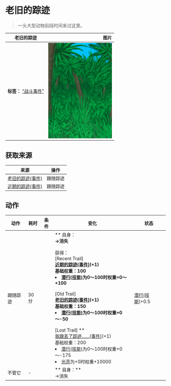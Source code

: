 # 老旧的踪迹  
> 一头大型动物前段时间来过这里。  
  
  老旧的踪迹  |   图片   
 ----  |  ----:   
 **标签：**	[“战斗事件”](tag_FightEvent.md)  |  <img decoding="async" src="Sprite/Jungle.png" href="a.md" style="max-width:300px;max-height:300px;">   
  
## 获取来源  
来源  |  操作  
----  |  ----  
[老旧的踪迹(事件)](Event_BoarTrailOld.md)  |  跟随踪迹  
[近期的踪迹(事件)](Event_BoarTrailRecent.md)  |  跟随踪迹  
## 动作  
动作  |  耗时  |  条件  |  变化  |  状态  
----  |  ----  |  ----  |  ----  |  ----  
跟随踪迹<br>  |  30分  |    |  ** 自身：**<br>→消失<br><br>** 获得： **<br>** [Recent Trail] **<br>  [近期的踪迹(事件)](Event_BoarTrailRecent.md)(+1)<br>基础权重：100<li>[潜行(技能)](Skill_Stealth.md)为0～100时权重+0～+100</li><br>** [Old Trail] **<br>  [老旧的踪迹(事件)](Event_BoarTrailOld.md)(+1)<br>基础权重：150<li>[潜行(技能)](Skill_Stealth.md)为0～100时权重+0～-50</li><br>** [Lost Trail] **<br>  [我跟丢了踪迹……(事件)](Event_BoarTrailLost.md)(+1)<br>基础权重：200<li>[潜行(技能)](Skill_Stealth.md)为0～100时权重+0～-175</li><li>[光亮](Light.md)为+0时权重+10000</li>  |  [潜行(技能)](Skill_Stealth.md)+0.5  
不管它<br>  |  -  |    |  ** 自身：**<br>→消失  |    


<script>document.title="老旧的踪迹 - 卡牌生存百科 Card Survival Wiki";</script>
